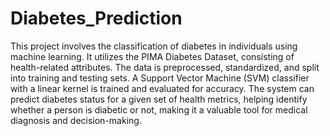 # Diabetes_Prediction
This project involves the classification of diabetes in individuals using machine learning. It utilizes the PIMA Diabetes Dataset, consisting of health-related attributes. The data is preprocessed, standardized, and split into training and testing sets. A Support Vector Machine (SVM) classifier with a linear kernel is trained and evaluated for accuracy. The system can predict diabetes status for a given set of health metrics, helping identify whether a person is diabetic or not, making it a valuable tool for medical diagnosis and decision-making.
